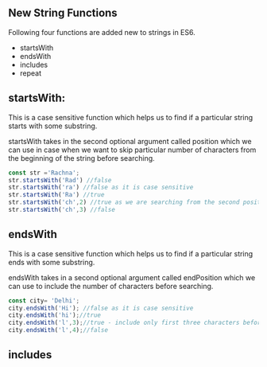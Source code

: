 ## New String Functions

Following four functions are added new to strings in ES6.

* startsWith
* endsWith
* includes
* repeat

## startsWith:

This is a case sensitive function which helps us to find if a particular string starts with some substring.

startsWith takes in the second optional argument called position which we can use in case when we want to skip particular number of characters from the beginning of the string before searching.

```javascript
const str ='Rachna';
str.startsWith('Rad') //false
str.startsWith('ra') //false as it is case sensitive
str.startsWith('Ra') //true
str.startsWith('ch',2) //true as we are searching from the second position
str.startsWith('ch',3) //false
```
## endsWith

This is a case sensitive function which helps us to find if a particular string ends with some substring.

endsWith takes in a second optional argument called endPosition which we can use to include the number of characters before searching.

```javascript
const city= 'Delhi';
city.endsWith('Hi'); //false as it is case sensitive
city.endsWith('hi');//true
city.endsWith('l',3);//true - include only first three characters before searching
city.endsWith('l',4);//false
```

## includes




